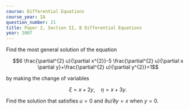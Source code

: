 ```yaml
---
course: Differential Equations
course_year: IA
question_number: 21
title: Paper 2, Section II, B Differential Equations
year: 2007
---
```




Find the most general solution of the equation

$$6 \frac{\partial^{2} u}{\partial x^{2}}-5 \frac{\partial^{2} u}{\partial x \partial y}+\frac{\partial^{2} u}{\partial y^{2}}=1$$

by making the change of variables

$$\xi=x+2 y, \quad \eta=x+3 y .$$

Find the solution that satisfies $u=0$ and $\partial u / \partial y=x$ when $y=0$.